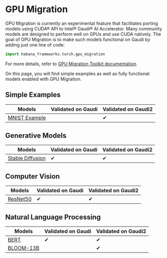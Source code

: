 # GPU Migration
GPU Migration is currently an experimental feature that facilitates porting models using CUDA® API to Intel® Gaudi® AI Accelerator.
Many community models are designed to perform well on GPUs and use CUDA natively.
The goal of GPU Migration is to make such models functional on Gaudi by adding just one line of code:

```python
import habana_frameworks.torch.gpu_migration
```

For more details, refer to [GPU Migration Toolkit documentation](https://docs.habana.ai/en/latest/PyTorch/PyTorch_Model_Porting/GPU_Migration_Toolkit/GPU_Migration_Toolkit.html).

On this page, you will find simple examples as well as fully functional models enabled with GPU Migration.

## Simple Examples
| Models  | Validated on Gaudi | Validated on Gaudi2 |
| ------- | ----- | ------ |
| [MNIST Example](simple_examples/mnist) | | ✔ |

## Generative Models
| Models  | Validated on Gaudi | Validated on Gaudi2 |
| ------- | ----- | ------ |
| [Stable Diffusion](generative_models/stable-diffusion) | ✔ | ✔ |

## Computer Vision
| Models  | Validated on Gaudi | Validated on Gaudi2 |
| ------- | ----- | ------ |
| [ResNet50](computer_vision/classification/torchvision) | ✔ | ✔ |

## Natural Language Processing
| Models  | Validated on Gaudi | Validated on Gaudi2 |
| ------- | ----- | ------ |
| [BERT](nlp/bert/) | ✔ | ✔ |
| [BLOOM-13B](nlp/DeepSpeedExamples/Megatron-DeepSpeed/) |   | ✔ |